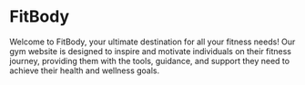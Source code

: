 # FitBody
Welcome to FitBody, your ultimate destination for all your fitness needs! Our gym website is designed to inspire and motivate individuals on their fitness journey, providing them with the tools, guidance, and support they need to achieve their health and wellness goals.
